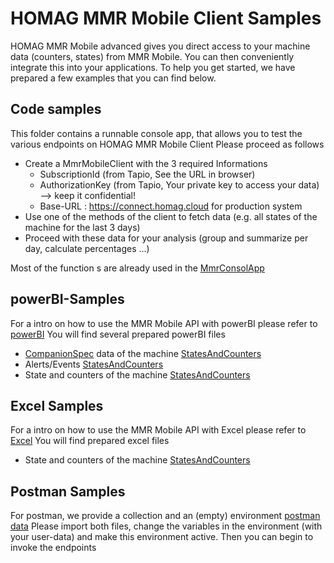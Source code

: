 ﻿# HOMAG MMR Mobile Client Samples

HOMAG MMR Mobile advanced gives you direct access to your machine data (counters, states) from MMR Mobile. You can then conveniently integrate this into your applications.
To help you get started, we have prepared a few examples that you can find below.

## Code samples

This folder contains a runnable console app, that allows you to test the various endpoints on HOMAG MMR Mobile Client 
Please proceed as follows
- Create a MmrMobileClient with the 3 required Informations
  -	SubscriptionId (from Tapio, See the URL in browser)
  - AuthorizationKey (from Tapio, Your private key to access your data) --> keep it confidential!
  - Base-URL : https://connect.homag.cloud for production system
- Use one of the methods of the client to fetch data (e.g. all states of the machine for the last 3 days)
- Proceed with these data for your analysis (group and summarize per day, calculate percentages ...)

Most of the function s are already used in the [MmrConsolApp](MmrConsole.cs)

## powerBI-Samples
For a intro on how to use the MMR Mobile API with powerBI please refer to [powerBI](../Documentation/powerBi/README.md)
You will find several prepared powerBI files 
- [CompanionSpec](https://reference.opcfoundation.org/Woodworking/v100/docs/) data of the machine [StatesAndCounters](./MachineData/MachineData.pbix)
- Alerts/Events [StatesAndCounters](./AlertsEvents/AlertList.pbix)
- State and counters of the machine [StatesAndCounters](./StatesAndCounters/StatesAndCounters.pbix)

## Excel Samples
For a intro on how to use the MMR Mobile API with Excel please refer to [Excel](../Documentation/Excel/README.md)
You will find prepared excel files 
- State and counters of the machine [StatesAndCounters](./StatesAndCounters/StatesAndCounters.xlsx)

## Postman Samples
For postman, we provide a collection and an (empty) environment [postman data](./Postman)
Please import both files, change the variables in the environment (with your user-data) and make this environment active.
Then you can begin to invoke the endpoints